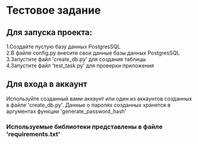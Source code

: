 # Тестовое задание

## Для запуска проекта:
1.Создайте пустую базу данных PostgresSQL<br/>
2.В файле config.py внесите свои данные базы данных PostgresSQL<br/>
3.Запустите файл 'create_db.py' для создания таблицы<br/>
4.Запустите файл 'test_task.py' для проверки приложения<br/>

## Для входа в аккаунт
Используйте созданный вами аккаунт или один из аккаунтов созданных в файле 'create_db.py'. Данные о паролях созданных хранятся в аргументах функции 'generate_password_hash'

### Используемые библиотеки представлены в файле 'requirements.txt'
